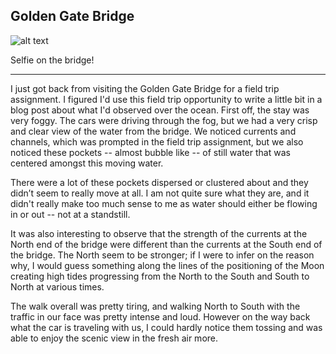 ## Golden Gate Bridge

![alt text](https://github.com/mattyshen/mattyshen.github.io/blob/main/IMG_9177.jpg?raw=true)

Selfie on the bridge!

---

I just got back from visiting the Golden Gate Bridge for a field trip assignment. I figured I'd use this field trip opportunity to write a little bit in a blog post about what I'd observed over the ocean. First off, the stay was very foggy. The cars were driving through the fog, but we had a very crisp and clear view of the water from the bridge. We noticed currents and channels, which was prompted in the field trip assignment, but we also noticed these pockets -- almost bubble like -- of still water that was centered amongst this moving water. 

There were a lot of these pockets dispersed or clustered about and they didn’t seem to really move at all. I am not quite sure what they are, and it didn't really make too much sense to me as water should either be flowing in or out -- not at a standstill.

It was also interesting to observe that the strength of the currents at the North end of the bridge were different than the currents at the South end of the bridge. The North seem to be stronger;  if I were to infer on the reason why, I would guess something along the lines of the positioning of the Moon creating high tides progressing from the North to the South and South to North at various times. 

The walk overall was pretty tiring, and walking North to South with the traffic in our face was pretty intense and loud. However on the way back what the car is traveling with us, I could hardly notice them tossing and was able to enjoy the scenic view in the fresh air more.
